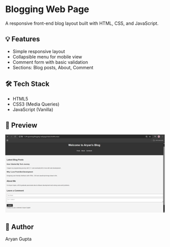 # Blogging Web Page

A responsive front-end blog layout built with HTML, CSS, and JavaScript.

## 💡 Features
- Simple responsive layout
- Collapsible menu for mobile view
- Comment form with basic validation
- Sections: Blog posts, About, Comment

## 🛠️ Tech Stack
- HTML5
- CSS3 (Media Queries)
- JavaScript (Vanilla)

## 📸 Preview
![Screenshot](Screenshot.png)

## 🧑 Author
Aryan Gupta
